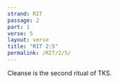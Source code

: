 ```yaml
---
strand: RIT
passage: 2
part: 1
verse: 5
layout: verse
title: "RIT 2:5"
permalink: /RIT/2/5/
---
```

Cleanse is the second ritual of TKS.
